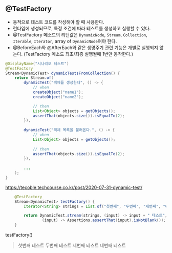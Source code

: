 ## @TestFactory
- 동적으로 테스트 코드를 작성해야 할 때 사용한다.
- 런타임에 생성되므로, 특정 조건에 따라 테스트를 생성하고 실행할 수 있다.
- @TestFactory 메소드의 리턴값은 `DynamicNode`, `Stream`, `Collection`, `Iterable`, `Iterator`, array of `DynamicNode`여야 한다.
- @BeforeEach와 @AfterEach와 같은 생명주기 관련 기능은 개별로 실행되지 않는다. (TestFactory 메소드 최초/최종 실행될때 1번만 동작한다.) 
~~~java
@DisplayName("시나리오 테스트")
@TestFactory
Stream<DynamicTest> dynamicTestsFromCollection() {
    return Stream.of(
        dynamicTest("객체를 생성한다", () -> {
            // when
            createObject("name1");
            createObject("name2");

            // then
            List<Object> objects = getObjects();
            assertThat(objects.size()).isEqualTo(2);
        }),
    
        dynamicTest("객체 목록을 불러온다.", () -> {
            // when
            List<Object> objects = getObjects();
 
            // then
            assertThat(objects.size()).isEqualTo(2);
        }),
      
        ...
    );
}
~~~
https://tecoble.techcourse.co.kr/post/2020-07-31-dynamic-test/

~~~java
    @TestFactory
    Stream<DynamicTest> testFactory() {
        Iterator<String> strings = List.of("첫번째", "두번째", "세번째", "네번째").iterator();

        return DynamicTest.stream(strings, (input) -> input + " 테스트",
                (input) -> Assertions.assertThat(input).isNotBlank());
    }
~~~
testFactory()
 > 첫번째 테스트
 > 두번째 테스트
 > 세번째 테스트
 > 네번째 테스트

